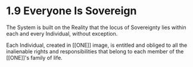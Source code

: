 # 1.9 Everyone Is Sovereign
The System is built on the Reality that the locus of Sovereignty lies within each and every Individual, without exception. 

Each Individual, created in [[ONE]] image, is entitled and obliged to all the inalienable rights and responsibilities that belong to each member of the [[ONE]]'s family of life. 






